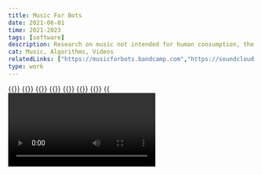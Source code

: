 ```yaml
---
title: Music For Bots
date: 2021-06-01
time: 2021-2023
tags: [software]
description: Research on music not intended for human consumption, the first ep containg ambient tracks made from all available sizes of random wikimedia commons images
cat: Music, Algorithms, Videos
relatedLinks: ["https://musicforbots.bandcamp.com","https://soundcloud.com/musicforbots","https://instagram.com/musicforbots"]
type: work
---
```

{{<img bandcamp>}}
{{<img cover1>}}
{{<img cover2>}}
{{<img cover3>}}
{{<img cover4>}}
{{<img audacity>}}
{{<img script>}}
{{<video musicforbots>}}
{{<img installation_1>}}
{{<img installation_2>}}
{{<img installation_3>}}
{{<img installation_4>}}
{{<img installation_5>}}
{{<img installation_6>}}
